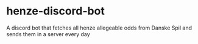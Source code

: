 # henze-discord-bot
A discord bot that fetches all henze allegeable odds from Danske Spil and sends them in a server every day
